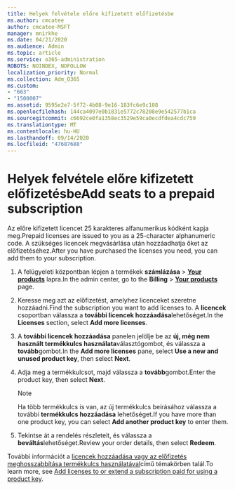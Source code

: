```yaml
---
title: Helyek felvétele előre kifizetett előfizetésbe
ms.author: cmcatee
author: cmcatee-MSFT
manager: mnirkhe
ms.date: 04/21/2020
ms.audience: Admin
ms.topic: article
ms.service: o365-administration
ROBOTS: NOINDEX, NOFOLLOW
localization_priority: Normal
ms.collection: Adm_O365
ms.custom:
- "663"
- "1500007"
ms.assetid: 9595e2e7-5f72-4b08-9e16-183fc6e9c108
ms.openlocfilehash: 144ca4097e0b1831e5772c78208e9e542577b1ca
ms.sourcegitcommit: c6692ce0fa1358ec3529e59ca0ecdfdea4cdc759
ms.translationtype: MT
ms.contentlocale: hu-HU
ms.lasthandoff: 09/14/2020
ms.locfileid: "47687688"
---
```

# <a name="add-seats-to-a-prepaid-subscription"></a><span data-ttu-id="b440a-102">Helyek felvétele előre kifizetett előfizetésbe</span><span class="sxs-lookup"><span data-stu-id="b440a-102">Add seats to a prepaid subscription</span></span>

<span data-ttu-id="b440a-103">Az előre kifizetett licencet 25 karakteres alfanumerikus kódként kapja meg.</span><span class="sxs-lookup"><span data-stu-id="b440a-103">Prepaid licenses are issued to you as a 25-character alphanumeric code.</span></span> <span data-ttu-id="b440a-104">A szükséges licencek megvásárlása után hozzáadhatja őket az előfizetéséhez.</span><span class="sxs-lookup"><span data-stu-id="b440a-104">After you have purchased the licenses you need, you can add them to your subscription.</span></span> 

1. <span data-ttu-id="b440a-105">A felügyeleti központban lépjen a termékek **számlázása**  >  **[Your products](https://go.microsoft.com/fwlink/p/?linkid=842054)** lapra.</span><span class="sxs-lookup"><span data-stu-id="b440a-105">In the admin center, go to the **Billing** > **[Your products](https://go.microsoft.com/fwlink/p/?linkid=842054)** page.</span></span>

2. <span data-ttu-id="b440a-106">Keresse meg azt az előfizetést, amelyhez licenceket szeretne hozzáadni.</span><span class="sxs-lookup"><span data-stu-id="b440a-106">Find the subscription you want to add licenses to.</span></span> <span data-ttu-id="b440a-107">A **licencek** csoportban válassza a **további licencek hozzáadása**lehetőséget.</span><span class="sxs-lookup"><span data-stu-id="b440a-107">In the **Licenses** section, select **Add more licenses**.</span></span>

3. <span data-ttu-id="b440a-108">A **további licencek hozzáadása** panelen jelölje be az **új, még nem használt termékkulcs használata**választógombot, és válassza a **tovább**gombot.</span><span class="sxs-lookup"><span data-stu-id="b440a-108">In the **Add more licenses** pane, select **Use a new and unused product key**, then select **Next**.</span></span>

4. <span data-ttu-id="b440a-109">Adja meg a termékkulcsot, majd válassza a **tovább**gombot.</span><span class="sxs-lookup"><span data-stu-id="b440a-109">Enter the product key, then select **Next**.</span></span>

    > [!NOTE]
    > <span data-ttu-id="b440a-110">Ha több termékkulcs is van, az új termékkulcs beírásához válassza a további **termékkulcs hozzáadása** lehetőséget.</span><span class="sxs-lookup"><span data-stu-id="b440a-110">If you have more than one product key, you can select **Add another product key** to enter them.</span></span>

5. <span data-ttu-id="b440a-111">Tekintse át a rendelés részleteit, és válassza a **beváltás**lehetőséget.</span><span class="sxs-lookup"><span data-stu-id="b440a-111">Review your order details, then select **Redeem**.</span></span>

<span data-ttu-id="b440a-112">További információt a [licencek hozzáadása vagy az előfizetés meghosszabbítása termékkulcs használatával](https://docs.microsoft.com/microsoft-365/commerce/licenses/add-licenses-using-product-key)című témakörben talál.</span><span class="sxs-lookup"><span data-stu-id="b440a-112">To learn more, see [Add licenses to or extend a subscription paid for using a product key](https://docs.microsoft.com/microsoft-365/commerce/licenses/add-licenses-using-product-key).</span></span>